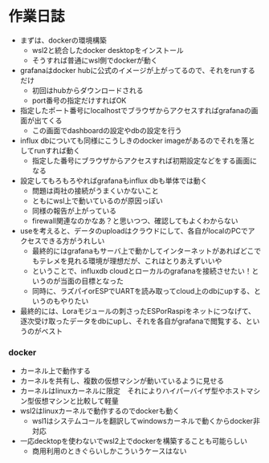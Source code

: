 # 作業日誌

- まずは、dockerの環境構築
    - wsl2と統合したdocker desktopをインストール
    - そうすれば普通にwsl側でdockerが動く
- grafanaはdocker hubに公式のイメージが上がってるので、それをrunするだけ
    - 初回はhubからダウンロードされる
    - port番号の指定だけすればOK
- 指定したポート番号にlocalhostでブラウザからアクセスすればgrafanaの画面が出てくる
    - この画面でdashboardの設定やdbの設定を行う
- influx dbについても同様にこうしきのdocker imageがあるのでそれを落としてrunすれば動く
    - 指定した番号にブラウザからアクセスすれば初期設定などをする画面になる
- 設定してもろもろやればgrafanaもinflux dbも単体では動く
    - 問題は両社の接続がうまくいかないこと
    - ともにwsl上で動いているのが原因っぽい
    - 同様の報告が上がっている
    - firewall関連なのかなあ？と思いつつ、確認してもよくわからない
- useを考えると、データのuploadはクラウドにして、各自がlocalのPCでアクセスできる方がうれしい
    - 最終的にはgrafanaもサーバ上で動かしてインターネットがあればどこでもテレメを見れる環境が理想だが、これはとりあえずいいや
    - ということで、influxdb cloudとローカルのgrafanaを接続させたい！というのが当面の目標となった
    - 同時に、ラズパイorESPでUARTを読み取ってcloud上のdbにupする、というのもやりたい
- 最終的には、Loraモジュールの刺さったESPorRaspiをネットにつなげて、逐次受け取ったデータをdbにupし、それを各自がgrafanaで閲覧する、というのがベスト

### docker
- カーネル上で動作する
- カーネルを共有し、複数の仮想マシンが動いているように見せる
- カーネルはlinuxカーネルに限定　それによりハイパーバイザ型やホストマシン型仮想マシンと比較して軽量
- wsl2はlinuxカーネルで動作するのでdockerも動く
    - wsl1はシステムコールを翻訳してwindowsカーネルで動くからdocker非対応
- 一応decktopを使わないでwsl2上でdockerを構築することも可能らしい
    - 商用利用のときぐらいしかこういうケースはない
